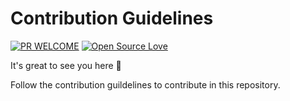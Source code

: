 # Contribution Guidelines

[![PR WELCOME](https://img.shields.io/badge/PRs-welcome-lightgreen.svg?style=flat-square)](https://github.com/bishtanuj/Machine_Learning_Algorithms/pulls)
[![Open Source Love](https://badges.frapsoft.com/os/v3/open-source.png)](https://github.com/bishtanuj/)

It's great to see you here :partying_face:

Follow the contribution guildelines to contribute in this repository.
